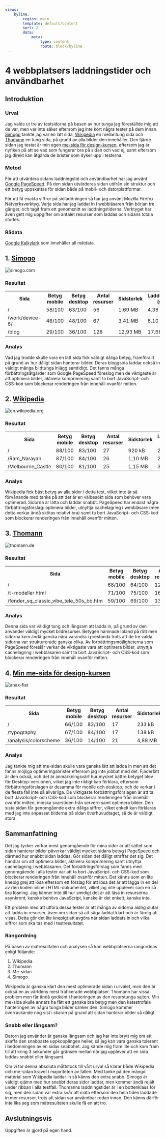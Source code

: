 ```yaml
---
views:
    byline:
        region: main
        template: default/content
        sort: 2
        data:
            meta:
                type: content
                route: block/byline
...
```


4 webbplatsers laddningstider och användbarhet
==============================================

## Introduktion

### Urval
Jag valde ut tre av testsidorna på basen av hur tunga jag föreställde mig att de var, men var inte säker eftersom jag inte kört några tester på dem innan. [Simogo](http://simogo.com/) tänkte jag var en lätt sida, [Wikipedia](https://en.wikipedia.org/wiki/Main_Page) en mellantung sida och [Thomann](https://www.thomann.de/se/index.html) en tung sida, på grund av alla bilder den innehåller. Den fjärde sidan jag testat är min egen [me-sida för design-kursen](http://www.student.bth.se/~emsa16/dbwebb-kurser/design/me/anax-flat/htdocs/), eftersom jag är nyfiken på att se vad som fungerar bra på sidan och vad ej, samt eftersom jag direkt kan åtgärda de brister som dyker upp i testerna.

### Metod
För att utvärdera sidans laddningstid och användbarhet har jag använt [Google PageSpeed](https://developers.google.com/speed/pagespeed/insights/). På den sidan utvärderas sidan utifrån sin struktur och ett betyg uppskattas för sidan både på mobil- och datorplattformar.

För att få exakta siffror på sidladdningen så har jag använt Mozilla Firefox Nätverksverktyg. Varje sida har jag laddat in i webbläsaren från början tre gånger, och tagit fram ett genomsnitt av laddningstiderna. Verktyget har även gett mig uppgifter om antalet resurser som laddas och sidans totala storlek.

### Rådata
[Google Kalkylark](https://docs.google.com/spreadsheets/d/10RNjgtoLk144LTlXvc-vQOj2DYiakdQqWxEP0-cB90w/edit?usp=sharing) som innehåller all mätdata.



## 1. [Simogo](http://simogo.com/)
![simogo.com](image/analysis/simogo.com.png?w=700&save-as=jpg&q=90)

### Resultat
<table class="styled">
    <tr>
        <th>Sida</th>
        <th>Betyg mobile</th>
        <th>Betyg desktop</th>
        <th>Antal resurser</th>
        <th>Sidstorlek</th>
        <th>Laddningstid (sek)</th>
    </tr>
    <tr>
        <td>/</td>
        <td>58/100</td>
        <td>63/100</td>
        <td>56</td>
        <td>1,69 MB</td>
        <td>4.38</td>
    </tr>
    <tr>
        <td>/work/device-6/</td>
        <td>48/100</td>
        <td>48/100</td>
        <td>67</td>
        <td>3,41 MB</td>
        <td>8.10</td>
    </tr>
    <tr>
        <td>/blog</td>
        <td>29/100</td>
        <td>36/100</td>
        <td>128</td>
        <td>12,93 MB</td>
        <td>17.68</td>
    </tr>
</table>

### Analys
Vad jag trodde skulle vara en lätt sida fick väldigt dåliga betyg, framförallt på grund av hur dåligt sidan hanterar bilder. Deras bloggsida laddar också in väldigt många bildtunga inlägg samtidigt. Det fanns många förbättringsåtgärder som Google PageSpeed föreslog men de viktigaste är att optimera bilder, aktivera komprimering samt ta bort JavaScript- och CSS-kod som blockerar renderingen från innehåll ovanför mitten.

## 2. [Wikipedia](https://en.wikipedia.org/wiki/Main_Page)
![en.wikipedia.org](image/analysis/en.wikipedia.org.png?w=700&save-as=jpg&q=90)

### Resultat
<table class="styled">
    <tr>
        <th>Sida</th>
        <th>Betyg mobile</th>
        <th>Betyg desktop</th>
        <th>Antal resurser</th>
        <th>Sidstorlek</th>
        <th>Laddningstid (sek)</th>
    </tr>
    <tr>
        <td>/</td>
        <td>88/100</td>
        <td>83/100</td>
        <td>27</td>
        <td>920 kB</td>
        <td>2.40</td>
    </tr>
    <tr>
        <td>/Ram_Narayan</td>
        <td>87/100</td>
        <td>84/100</td>
        <td>26</td>
        <td>1,10 MB</td>
        <td>2.52</td>
    </tr>
    <tr>
        <td>/Melbourne_Castle</td>
        <td>80/100</td>
        <td>81/100</td>
        <td>25</td>
        <td>1,15 MB</td>
        <td>3.92</td>
    </tr>
</table>

### Analys
Wikipedia fick bäst betyg av alla sidor i detta test, vilket inte är så förvånande med tanke på att det är en välbesökt sida som behöver vara optimerad. Sidorna är lätta och laddar snabbt. PageSpeed har endast några förbättringsförslag: optimera bilder, utnyttja cachelagring i webbläsare (men detta verkar ändå skötas relativt bra) samt ta bort JavaScript- och CSS-kod som blockerar renderingen från innehåll ovanför mitten.

## 3. [Thomann](https://www.thomann.de/se/index.html)
![thomann.de](image/analysis/thomann.de.png?w=700&save-as=jpg&q=90)

### Resultat
<table class="styled">
    <tr>
        <th>Sida</th>
        <th>Betyg mobile</th>
        <th>Betyg desktop</th>
        <th>Antal resurser</th>
        <th>Sidstorlek</th>
        <th>Laddningstid (sek)</th>
    </tr>
    <tr>
        <td>/</td>
        <td>68/100</td>
        <td>64/100</td>
        <td>126</td>
        <td>5,27 MB</td>
        <td>13.58</td>
    </tr>
    <tr>
        <td>/t-modeller.html</td>
        <td>71/100</td>
        <td>75/100</td>
        <td>165</td>
        <td>5,76 MB</td>
        <td>14.29</td>
    </tr>
    <tr>
        <td>/fender_sq_classic_vibe_tele_50s_bb.htm</td>
        <td>59/100</td>
        <td>69/100</td>
        <td>134</td>
        <td>4,98 MB</td>
        <td>10.28</td>
    </tr>
</table>

### Analys
Denna sida var väldigt tung och långsam att ladda in, på grund av den använder väldigt mycket bildresurser. Betygen hamnade ibland på rött men sidorna kom ändå ganska nära varandra i prestanda trots att de tre valda sidorna var strukturerade ganska olika. Av förbättringsmöjligheterna som PageSpeed föreslår verkar de viktigaste vara att optimera bilder, utnyttja cachelagring i webbläsaren samt ta bort JavaScript- och CSS-kod som blockerar renderingen från innehåll ovanför mitten.



## 4. [Min me-sida för design-kursen](http://www.student.bth.se/~emsa16/dbwebb-kurser/design/me/anax-flat/htdocs/)
![anax-flat](image/analysis/anax-flat.png?w=700&save-as=jpg&q=90)

### Resultat
<table class="styled">
    <tr>
        <th>Sida</th>
        <th>Betyg mobile</th>
        <th>Betyg desktop</th>
        <th>Antal resurser</th>
        <th>Sidstorlek</th>
        <th>Laddningstid (sek)</th>
    </tr>
    <tr>
        <td>/</td>
        <td>66/100</td>
        <td>82/100</td>
        <td>17</td>
        <td>233 kB</td>
        <td>1.66</td>
    </tr>
    <tr>
        <td>/typography</td>
        <td>67/100</td>
        <td>84/100</td>
        <td>17</td>
        <td>138 kB</td>
        <td>1.77</td>
    </tr>
    <tr>
        <td>/analysis/colorscheme</td>
        <td>36/100</td>
        <td>14/100</td>
        <td>21</td>
        <td>4,88 MB</td>
        <td>7.12</td>
    </tr>
</table>

### Analys
Jag tänkte mig att me-sidan skulle vara ganska lätt att ladda in men att det fanns möjliga optimeringsbrister eftersom jag inte jobbat med det. Fjäderlätt är den också, och det är anmärkningsvärt hur mycket bättre betyget blev för Desktop-versionen, vilket jag inte riktigt kan förklara, eftersom förbättringsförslagen är desamma för mobile och desktop, och de verkar i de flesta fall inte så allvarliga. De viktigaste förbättringsförslagen är att ta bort JavaScript- och CSS-kod som blockerar renderingen från innehåll ovanför mitten, minska svarstiden från servern samt optimera bilder. Den sista sidan får genomgående extra dåliga siffror, vilket enkelt kan förklaras med jag inte anpassat bilderna på sidan överhuvudtaget, så de är väldigt stora.



## Sammanfattning
Det jag tycker verkar mest genomgående för mina sidor är att sättet som sidan hanterar bilder påverkar väldigt mycket sidans betyg i PageSpeed och därmed hur snabbt sidan laddas. Gör sidan det dåligt straffar det sig. Det handlar om att optimera bilder, aktivera komprimering samt utnyttja cachelagring i webbläsaren. Det förbättringsförslag som fanns med genomgående i alla tester var att ta bort JavaScript- och CSS-kod som blockerar renderingen från innehåll ovanför mitten. Det känns som en lite knepig grej att lösa eftersom ett förslag för att lösa det är att lägga in en del av den koden inline i HTML-dokumentet, vilket jag inte upplever som en så bra lösning. Jag känner inte till hur smidigt det är att läsa in resurserna asynkront, kanske behövs JavaScript, kanske är det enkelt, kanske inte.

Ett problem med att utföra dessa tester är att många av sidorna aldrig slutar att ladda in resurser, även om sidan så att säga laddat klart och är färdig att visas. Detta gör det lite knepigt att avgöra när sidan laddats in och vilka siffror som ska tas med i testresultatet.

### Rangordning
På basen av mätresultaten och analysen så kan webbplatserna rangordnas enligt följande:

1. Wikipedia
2. Thomann
3. Me-sidan
4. Simogo

Wikipedia är ganska klart den mest optimerade sidan i urvalet, men den är också en av världens mest trafikerade webbplatser. Thomann har vissa problem men får ändå godkänt i hanteringen av den resurstunga sajten. Min me-sida skulle annars ha fått ett ganska bra betyg men den katastrofala hanteringen av några tunga bilder sänker den. Simogo kommer överraskande nog sist i skaran på grund att sidan hanterar bilder så dåligt.

### Snabb eller långsam?
Datorn jag använder är ganska långsam och jag har inte brytt mig om att skaffa den snabbaste uppkopplingen heller, så jag kan vara ganska tolerant i bedömningen av en sidas snabbhet. Jag kände mig fram lite och kom fram till att kring 3 sekunder går gränsen mellan när jag upplever att en sida laddas snabbt eller långsamt.

Om vi tar denna absoluta måttstock till vårt urval så klarar både Wikipedia och me-sidan kravet i majoriteten av fallen. Med tanke på den mängd material som Wikipedia laddar in så känns den extra snabb. Simogo är väldigt ojämn med hur snabbt deras sidor laddar, men kommer ändå rejält under ribban i alla testfall. Thomanns laddningstider är i en bottenklass för sig, men den sidan var extra svår att mäta eftersom den hela tiden laddade in mer resurser, trots att sidan var användbar redan innan. Den känns därför inte lika seg som mätresultaten skulle få en att tro.



## Avslutningsvis
Uppgiften är gjord på egen hand.
